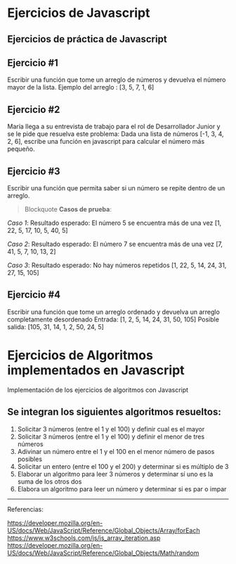 # Ejercicios de Javascript
## Ejercicios de práctica de Javascript


## Ejercicio #1
Escribir una función que tome un arreglo de números y devuelva el número mayor de la lista. 
Ejemplo del arreglo : [3, 5, 7, 1, 6]

## Ejercicio #2
María llega a su entrevista de trabajo para el rol de Desarrollador Junior y se le pide que resuelva este problema:
Dada una lista de números [-1, 3, 4, 2, 6], escribe una función en javascript para calcular el número más pequeño.

## Ejercicio #3
Escribir una función que permita saber si un número se repite dentro de un arreglo.

> Blockquote
**Casos de prueba**:

_Caso 1_: Resultado esperado: El número 5 se encuentra más de una vez
[1, 22, 5, 17, 10, 5, 40, 5]

_Caso 2_: Resultado esperado: El número 7 se encuentra más de una vez
[7, 41, 5, 7, 10, 13, 2]

_Caso 3_: Resultado esperado: No hay números repetidos
[1, 22, 5, 14, 24, 31, 27, 15, 105]

## Ejercicio #4
Escribir una función que tome un arreglo ordenado y devuelva un arreglo completamente desordenado
Entrada: [1, 2, 5, 14, 24, 31, 50, 105]
Posible salida: [105, 31, 14, 1, 2, 50, 24, 5]



# Ejercicios de Algoritmos implementados en Javascript
Implementación de los ejercicios de algoritmos con Javascript

## Se integran los siguientes algoritmos resueltos:

1. Solicitar 3 números (entre el 1 y el 100)  y definir cual es el mayor
2. Solicitar 3 números (entre el 1 y el 100)  y definir el menor de tres números
3. Adivinar un número entre el 1 y el 100 en el menor número de pasos posibles
4. Solicitar un entero (entre el 100 y el 200) y determinar si es múltiplo de 3
5. Elaborar un algoritmo para leer 3 números y determinar sí uno es la suma de los otros dos
6. Elabora un algoritmo para leer un número y determinar si es par o impar

---


Referencias:

https://developer.mozilla.org/en-US/docs/Web/JavaScript/Reference/Global_Objects/Array/forEach
https://www.w3schools.com/js/js_array_iteration.asp
https://developer.mozilla.org/en-US/docs/Web/JavaScript/Reference/Global_Objects/Math/random
